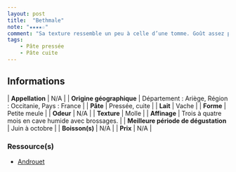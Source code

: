 ```yaml
---
layout: post
title:  "Bethmale"
note: "★★★★☆"
comment: "Sa texture ressemble un peu à celle d’une tomme. Goût assez prononcé, avec la croûte qui rapelle la bête. Très bon !"
tags:
    - Pâte pressée
    - Pâte cuite
---
```


## Informations

| **Appellation** | N/A |
| **Origine géographique** | Département : Ariège, Région : Occitanie, Pays : France |
| **Pâte** | Pressée, cuite |
| **Lait** | Vache |
| **Forme** | Petite meule |
| **Odeur** | N/A |
| **Texture** | Molle |
| **Affinage** | Trois à quatre mois en cave humide avec brossages. |
| **Meilleure période de dégustation** | Juin à octobre |
| **Boisson(s)** | N/A |
| **Prix** | N/A |

### Ressource(s)
* [Androuet](http://www.androuet.com/Bethmale-200.html)